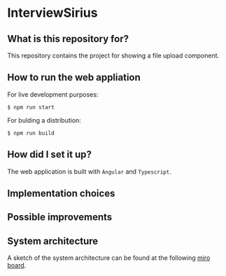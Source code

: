 # InterviewSirius

## What is this repository for?

This repository contains the project for showing a file upload component.

## How to run the web appliation

For live development purposes:

```
$ npm run start
```

For bulding a distribution:

```
$ npm run build
```

## How did I set it up?

The web application is built with `Angular` and `Typescript`.

## Implementation choices

## Possible improvements

## System architecture

A sketch of the system architecture can be found at the following [miro board](https://miro.com/app/board/uXjVKutBxsA=/).
